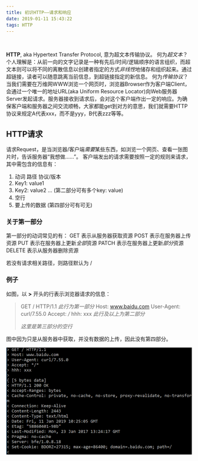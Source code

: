 ```yaml
---
title: 初识HTTP——请求和响应
date: 2019-01-11 15:43:22
tags: HTTP
---
```

![]()

**HTTP**, aka Hypertext Transfer Protocol, 意为超文本传输协议。
何为*超文本*？个人理解是：从前一向的文字记录是一种有先后/时间/逻辑顺序的语言组织，而超文本则可以将不同的离散信息以创建者指定的方式*非线性*地储存和组织起来。通过超链接，读者可以随意跳离当前信息，到超链接指定的新信息。
何为*传输协议*？当我们需要在万维网WWW浏览一个网页时，浏览器Browser作为客户端Client，会通过一个唯一的地址URL(aka Uniform Resource Locator)向Web服务器Server发起请求。服务器接收到请求后，会对这个客户端作出一定的响应。为确保客户端和服务器之间交流顺畅，大家都能get到对方的意思，我们就需要HTTP协议来规定A代表xxx，而不是yyy，B代表zzz等等。


## HTTP请求
请求Request，是当浏览器/客户端*需要*某些东西，如浏览一个网页、查看一张图片时，告诉服务器“我想做……”。
客户端发出的请求需要按照一定的规则来请求，其中需包含的信息有：

1. 动词 路径 协议/版本
2. Key1: value1
2. Key2: value2
... (第二部分可有多个key: value)
3. 空行
4. 要上传的数据 (第四部分可有可无)

### 关于第一部分
第一部分的动词常见的有：
GET 表示从服务器获取资源
POST 表示在服务器上传资源
PUT 表示在服务器上更新*全部*资源
PATCH 表示在服务器上更新*部分*资源
DELETE 表示从服务器删除资源

若没有请求相关路径，则路径默认为 /

### 例子
如图，以 **>** 开头的行表示浏览器请求的信息：
> GET / HTTP/1.1 
*此行为第一部分*
> Host: www.baidu.com
> User-Agent: curl/7.55.0
> Accept: */*
> hhh: xxx 
*此行及以上为第二部分*
>
> *这里是第三部分的空行*

图中因为只是从服务器中获取，并没有数据的上传，因此没有第四部分。

![HTTP请求和响应](https://github.com/alisonysy/alisonysy.github.io/blob/master/img/requestandresponse.png?raw=true "HTTP请求和响应")

